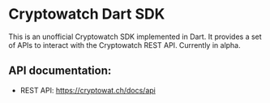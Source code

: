 # Cryptowatch Dart SDK

This is an unofficial Cryptowatch SDK implemented in Dart. It provides a set of APIs to interact with the Cryptowatch REST API. Currently in alpha.

## API documentation:

- REST API: https://cryptowat.ch/docs/api